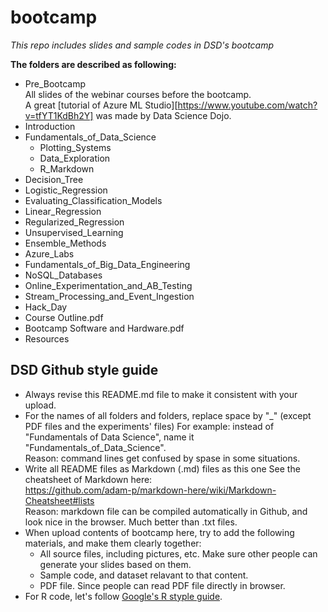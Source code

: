 # bootcamp
_This repo includes slides and sample codes in DSD's bootcamp_  

**The folders are described as following:**  

* Pre_Bootcamp         
  All slides of the webinar courses before the bootcamp.  
  A great [tutorial of Azure ML Studio][https://www.youtube.com/watch?v=tfYT1KdBh2Y] was made by Data Science Dojo.
* Introduction                          
* Fundamentals_of_Data_Science     
  + Plotting_Systems
  + Data_Exploration
  + R_Markdown     
* Decision_Tree                       
* Logistic_Regression                   
* Evaluating_Classification_Models    
* Linear_Regression                     
* Regularized_Regression
* Unsupervised_Learning
* Ensemble_Methods                    
* Azure_Labs                          
* Fundamentals_of_Big_Data_Engineering  
* NoSQL_Databases                        
* Online_Experimentation_and_AB_Testing  
* Stream_Processing_and_Event_Ingestion
* Hack_Day                              
* Course Outline.pdf                  
* Bootcamp Software and Hardware.pdf  
* Resources


## DSD Github style guide
* Always revise this README.md file to make it consistent with your upload.
* For the names of all folders and folders, replace space by "_" (except PDF files and the experiments' files)
  For example: instead of "Fundamentals of Data Science", name it "Fundamentals_of_Data_Science".   
  Reason: command lines get confused by spase in some situations.
* Write all README files as Markdown (.md) files as this one
  See the cheatsheet of Markdown here:  
  https://github.com/adam-p/markdown-here/wiki/Markdown-Cheatsheet#lists  
  Reason: markdown file can be compiled automatically in Github, and look nice in the browser. Much better than .txt files.
* When upload contents of bootcamp here, try to add the following materials, and make them clearly together:
  + All source files, including pictures, etc. Make sure other people can generate your slides based on them.
  + Sample code, and dataset relavant to that content.
  + PDF file. Since people can read PDF file directly in browser.
* For R code, let's follow [Google's R styple guide](https://google-styleguide.googlecode.com/svn/trunk/Rguide.xml#filenames).

